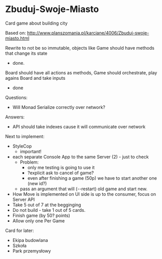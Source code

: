 # Zbuduj-Swoje-Miasto
Card game about building city

Based on:
http://www.planszomania.pl/karciane/4006/Zbuduj-swoje-miasto.html


Rewrite to not be so immutable, objects like Game should have methods that change its state
- done.

Board should have all actions as methods, Game should orchestrate, play agains Board and take inputs
- done

Questions:
- Will Monad Serialize correctly over network?

Answers:
- API should take indexes cause it will communicate over network

Next to implement:
- StyleCop
  - important!
- each separate Console App to the same Server (2) - just to check
  - Problem:
    - only me testing is going to use it
    - ?explicit ask to cancel of game?
    - even after finishing a game (50p) we have to start another one (new id?)
  - pass an argument that will (--restart) old game and start new.
- How Move is implemented on UI side is up to the consumer, focus on Server API
- Take 5 out of 7 at the begginging
- Do not build - take 1 out of 5 cards.
- Finish game (by 50? points)
- Allow only one Per Game


Card for later:
- Ekipa budowlana
- Szkoła
- Park przemysłowy